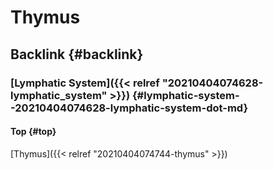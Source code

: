 # Thymus


## Backlink {#backlink}


### [Lymphatic System]({{< relref "20210404074628-lymphatic_system" >}}) {#lymphatic-system--20210404074628-lymphatic-system-dot-md}


#### Top {#top}

[Thymus]({{< relref "20210404074744-thymus" >}})

